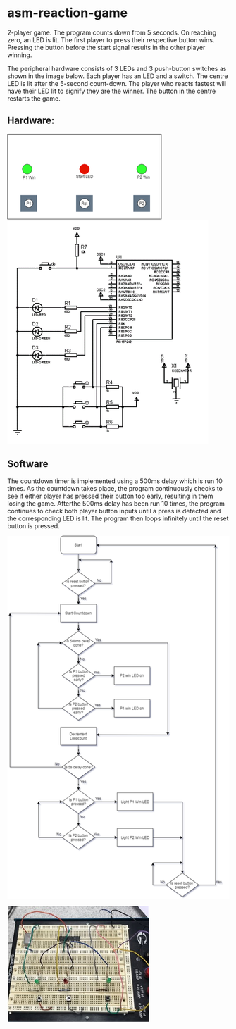 # asm-reaction-game
2-player game. The program counts down from 5 seconds. On reaching zero, an LED is lit. The first player to press their respective button wins. Pressing the button before the start signal results in the other player winning.

The peripheral hardware consists of 3 LEDs and 3 push-button switches as shown in the image below.
Each player has an LED and a switch. The centre LED is lit after the 5-second count-down. The player who reacts fastest will have their LED lit to signify they are the winner. The button in the centre restarts the game.
## Hardware:
![Screenshot](img/game-layout.png)   ![Screenshot](img/schematic.png)

## Software
The countdown timer is implemented using a 500ms delay which is run 10 times. As the countdown takes place, the program continuously checks to see if either player has pressed their button too early, resulting in them losing the game. Afterthe 500ms delay has been run 10 times, the program continues to check both player button inputs until a press is detected and the corresponding LED is lit. The program then loops infinitely until the reset button is pressed.


![Screenshot](img/flowchart.png "Program Flowchart")

![Screenshot](img/breadboard.jpg)
